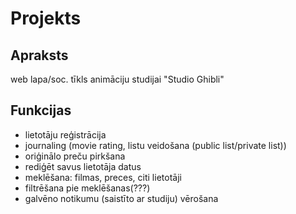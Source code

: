 # **Projekts**

## Apraksts
web lapa/soc. tīkls animāciju studijai "Studio Ghibli"

## Funkcijas
* lietotāju reģistrācija
* journaling (movie rating, listu veidošana (public list/private list))
* oriģinālo preču pirkšana
* rediģēt savus lietotāja datus
* meklēšana: filmas, preces, citi lietotāji
* filtrēšana pie meklēšanas(???)
* galvēno notikumu (saistīto ar studiju) vērošana
